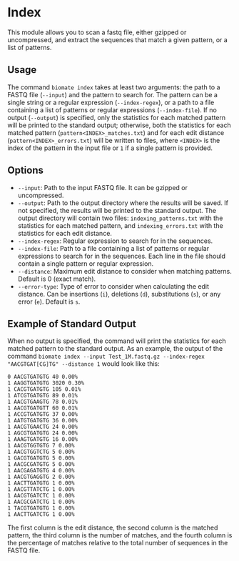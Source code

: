 # Index

This module allows you to scan a fastq file, either gzipped or uncompressed, and extract the sequences that match a given pattern, or a list of patterns.

## Usage

The command `biomate index` takes at least two arguments: the path to a FASTQ file (`--input`) and the pattern to search for. The pattern can be a single string or a regular expression (`--index-regex`), or a path to a file containing a list of patterns or regular expressions (`--index-file`). If no output (`--output`) is specified, only the statistics for each matched pattern will be printed to the standard output; otherwise, both the statistics for each matched pattern (`pattern<INDEX>_matches.txt`) and for each edit distance (`pattern<INDEX>_errors.txt`) will be written to files, where `<INDEX>` is the index of the pattern in the input file or `1` if a single pattern is provided.

## Options

- `--input`: Path to the input FASTQ file. It can be gzipped or uncompressed.
- `--output`: Path to the output directory where the results will be saved. If not specified, the results will be printed to the standard output. The output directory will contain two files: `indexing_patterns.txt` with the statistics for each matched pattern, and `indexing_errors.txt` with the statistics for each edit distance.
- `--index-regex`: Regular expression to search for in the sequences.
- `--index-file`: Path to a file containing a list of patterns or regular expressions to search for in the sequences. Each line in the file should contain a single pattern or regular expression.
- `--distance`: Maximum edit distance to consider when matching patterns. Default is 0 (exact match).
- `--error-type`: Type of error to consider when calculating the edit distance. Can be insertions (`i`), deletions (`d`), substitutions (`s`), or any error (`e`). Default is `s`.

## Example of Standard Output

When no output is specified, the command will print the statistics for each matched pattern to the standard output. As an example, the output of the command `biomate index --input Test_1M.fastq.gz --index-regex "AACGTGAT[CG]TG" --distance 1` would look like this:

```text
0 AACGTGATGTG 40 0.00%
1 AAGGTGATGTG 3020 0.30%
1 CACGTGATGTG 105 0.01%
1 ATCGTGATGTG 89 0.01%
1 AACGTGAAGTG 78 0.01%
1 AACGTGATGTT 60 0.01%
1 ACCGTGATGTG 37 0.00%
1 AATGTGATGTG 36 0.00%
1 AACGTGAACTG 24 0.00%
1 AGCGTGATGTG 24 0.00%
1 AAAGTGATGTG 16 0.00%
1 AACGTGGTGTG 7 0.00%
1 AACGTGGTCTG 5 0.00%
1 GACGTGATGTG 5 0.00%
1 AACGCGATGTG 5 0.00%
1 AACGAGATGTG 4 0.00%
1 AACGTGAGGTG 2 0.00%
1 AACTTGATGTG 1 0.00%
1 AACGTTATCTG 1 0.00%
1 AACGTGATCTC 1 0.00%
1 AACGCGATCTG 1 0.00%
1 TACGTGATGTG 1 0.00%
1 AACTTGATCTG 1 0.00%
```

The first column is the edit distance, the second column is the matched pattern, the third column is the number of matches, and the fourth column is the percentage of matches relative to the total number of sequences in the FASTQ file.
